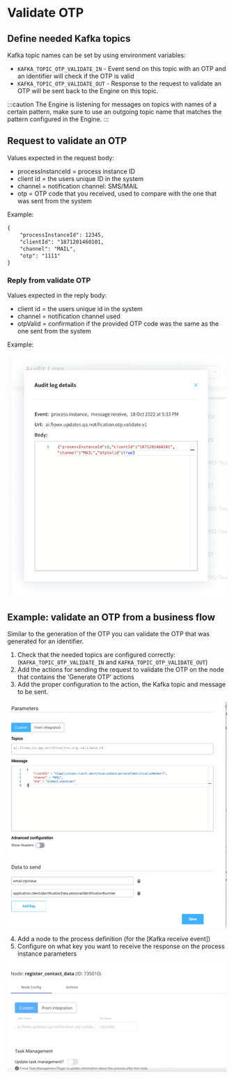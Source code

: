 # Validate OTP

## Define needed Kafka topics

Kafka topic names can be set by using environment variables:

* `KAFKA_TOPIC_OTP_VALIDATE_IN` - Event send on this topic with an OTP and an identifier will check if the OTP is valid
* `KAFKA_TOPIC_OTP_VALIDATE_OUT` - Response to the request to validate an OTP will be sent back to the Engine on this topic.

:::caution
The Engine is listening for messages on topics with names of a certain pattern, make sure to use an outgoing topic name that matches the pattern configured in the Engine.
:::

## Request to validate an OTP

Values expected in the request body:

* processInstanceId = process instance ID
* client id = the users unique ID in the system
* channel = notification channel: SMS/MAIL
* otp = OTP code that you received, used to compare with the one that was sent from the system

Example:

```
{ 
    "processInstanceId": 12345, 
    "clientId": "1871201460101, 
    "channel": "MAIL", 
    "otp": "1111" 
}
```

### Reply from validate OTP

Values expected in the reply body:

* client id = the users unique id in the system
* channel = notification channel used
* otpValid = confirmation if the provided OTP code was the same as the one sent from the system

Example:

![](../../../../../img/otp_validate_audit.png)

## Example: validate an OTP from a business flow

Similar to the generation of the OTP you can validate the OTP that was generated for an identifier.

1. Check that the needed topics are configured correctly: (`KAFKA_TOPIC_OTP_VALIDATE_IN` and `KAFKA_TOPIC_OTP_VALIDATE_OUT`)
2. Add the actions for sending the request to validate the OTP on the node that contains the 'Generate OTP' actions
3. Add the proper configuration to the action, the Kafka topic and message to be sent.

![](../../../../../img/validate_otp_temp.png)

4. Add a node to the process definition (for the [Kafka receive event])
5. Configure on what key you want to receive the response on the process instance parameters

![](../../../../../img/validate_otp3.png)